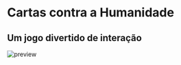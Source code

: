 # Cartas contra a Humanidade

## Um jogo divertido de interação

![preview](./assets/img/preview.png)